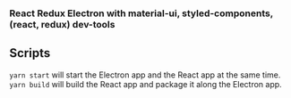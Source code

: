 ### React Redux Electron with material-ui, styled-components, (react, redux) dev-tools

## Scripts

`yarn start` will start the Electron app and the React app at the same time.  
`yarn build` will build the React app and package it along the Electron app.

